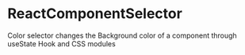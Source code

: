 # ReactComponentSelector
Color selector changes the Background color of a component through useState Hook and CSS modules
